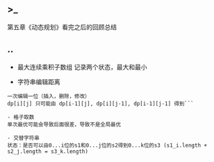 ## >_

第五章《动态规划》看完之后的回顾总结

## ..

- 最大连续乘积子数组
记录两个状态，最大和最小

- 字符串编辑距离
```s1[0...i]到s2[0...j]的距离dp[i][j]
一次编辑一位（插入，删除，修改）
dp[i][j] 只可能由 dp[i-1][j], dp[i][j-1], dp[i-1][j-1] 得到```

- 格子取数
单次最优可能会导致后面很差，导致不是全局最优

- 交替字符串
状态：是否可以由0...i位的s1和0...j位的s2得到0...k位的s3 (s1_i.length + s2_j.length = s3_k.length)